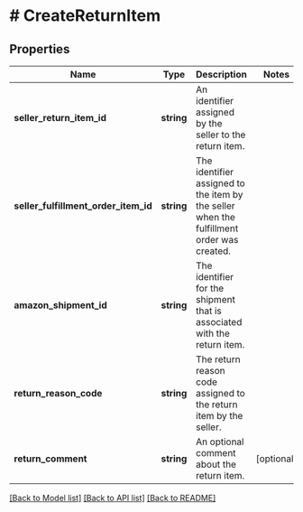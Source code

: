 # # CreateReturnItem

## Properties

Name | Type | Description | Notes
------------ | ------------- | ------------- | -------------
**seller_return_item_id** | **string** | An identifier assigned by the seller to the return item. |
**seller_fulfillment_order_item_id** | **string** | The identifier assigned to the item by the seller when the fulfillment order was created. |
**amazon_shipment_id** | **string** | The identifier for the shipment that is associated with the return item. |
**return_reason_code** | **string** | The return reason code assigned to the return item by the seller. |
**return_comment** | **string** | An optional comment about the return item. | [optional]

[[Back to Model list]](../../README.md#models) [[Back to API list]](../../README.md#endpoints) [[Back to README]](../../README.md)

